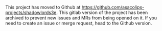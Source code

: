 This project has moved to Github at https://github.com/asacolips-projects/shadowlords3e. This gitlab version of the project has been archived to prevent new issues and MRs from being opened on it. If you need to create an issue or merge request, head to the Github version.